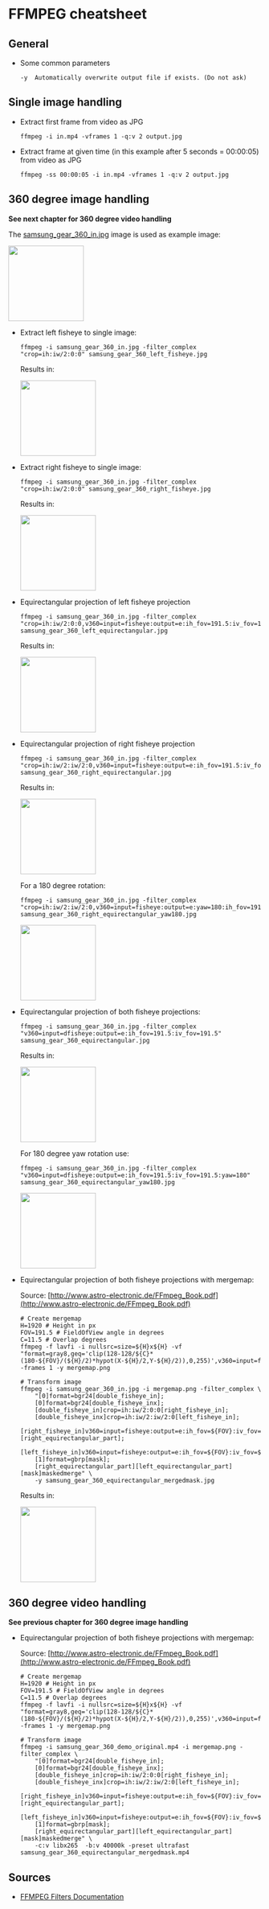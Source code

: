# FFMPEG cheatsheet

## General

* Some common parameters

    ```
    -y  Automatically overwrite output file if exists. (Do not ask)
    ```

## Single image handling

* Extract first frame from video as JPG
    ```
    ffmpeg -i in.mp4 -vframes 1 -q:v 2 output.jpg
    ```

* Extract frame at given time (in this example after 5 seconds = 00:00:05) from video as JPG
    ```
    ffmpeg -ss 00:00:05 -i in.mp4 -vframes 1 -q:v 2 output.jpg
    ```

## 360 degree image handling
**See next chapter for 360 degree video handling**

The [samsung_gear_360_in.jpg](example_images/samsung_gear_360_in.jpg) image is used as example image:

<img src="https://raw.githubusercontent.com/asciich/ffmpeg_examples/main/example_images/samsung_gear_360_in.jpg" height="150" />

* Extract left fisheye to single image:

    ```
    ffmpeg -i samsung_gear_360_in.jpg -filter_complex "crop=ih:iw/2:0:0" samsung_gear_360_left_fisheye.jpg
    ```
    Results in:

    <img src="https://raw.githubusercontent.com/asciich/ffmpeg_examples/main/example_images/samsung_gear_360_left_fisheye.jpg" height="150" />

* Extract right fisheye to single image:

    ```
    ffmpeg -i samsung_gear_360_in.jpg -filter_complex "crop=ih:iw/2:0:0" samsung_gear_360_right_fisheye.jpg
    ```
    Results in:

    <img src="https://raw.githubusercontent.com/asciich/ffmpeg_examples/main/example_images/samsung_gear_360_right_fisheye.jpg" height="150" />

* Equirectangular projection of left fisheye projection

    ```
    ffmpeg -i samsung_gear_360_in.jpg -filter_complex "crop=ih:iw/2:0:0,v360=input=fisheye:output=e:ih_fov=191.5:iv_fov=191.5" samsung_gear_360_left_equirectangular.jpg
    ```
    Results in:

    <img src="https://raw.githubusercontent.com/asciich/ffmpeg_examples/main/example_images/samsung_gear_360_left_equirectangular.jpg" height="150" />

* Equirectangular projection of right fisheye projection

    ```
    ffmpeg -i samsung_gear_360_in.jpg -filter_complex "crop=ih:iw/2:iw/2:0,v360=input=fisheye:output=e:ih_fov=191.5:iv_fov=191.5" samsung_gear_360_right_equirectangular.jpg
    ```
    Results in:

    <img src="https://raw.githubusercontent.com/asciich/ffmpeg_examples/main/example_images/samsung_gear_360_right_equirectangular.jpg" height="150" />

    For a 180 degree rotation:
    ```
    ffmpeg -i samsung_gear_360_in.jpg -filter_complex "crop=ih:iw/2:iw/2:0,v360=input=fisheye:output=e:yaw=180:ih_fov=191.5:iv_fov=191.5" samsung_gear_360_right_equirectangular_yaw180.jpg
    ```

    <img src="https://raw.githubusercontent.com/asciich/ffmpeg_examples/main/example_images/samsung_gear_360_right_equirectangular_yaw180.jpg" height="150" />

* Equirectangular projection of both fisheye projections:

    ```
    ffmpeg -i samsung_gear_360_in.jpg -filter_complex "v360=input=dfisheye:output=e:ih_fov=191.5:iv_fov=191.5" samsung_gear_360_equirectangular.jpg
    ```
    Results in:

    <img src="https://raw.githubusercontent.com/asciich/ffmpeg_examples/main/example_images/samsung_gear_360_equirectangular.jpg" height="150" />

    For 180 degree yaw rotation use:
    ```
    ffmpeg -i samsung_gear_360_in.jpg -filter_complex "v360=input=dfisheye:output=e:ih_fov=191.5:iv_fov=191.5:yaw=180" samsung_gear_360_equirectangular_yaw180.jpg
    ```
    <img src="https://raw.githubusercontent.com/asciich/ffmpeg_examples/main/example_images/samsung_gear_360_equirectangular_yaw180.jpg" height="150" />

* Equirectangular projection of both fisheye projections with mergemap:

    Source: [http://www.astro-electronic.de/FFmpeg_Book.pdf](http://www.astro-electronic.de/FFmpeg_Book.pdf)

    ```
    # Create mergemap
    H=1920 # Height in px
    FOV=191.5 # FieldOfView angle in degrees
    C=11.5 # Overlap degrees
    ffmpeg -f lavfi -i nullsrc=size=${H}x${H} -vf "format=gray8,geq='clip(128-128/${C}*(180-${FOV}/(${H}/2)*hypot(X-${H}/2,Y-${H}/2)),0,255)',v360=input=fisheye:output=e:ih_fov=${FOV}:iv_fov=${FOV}" -frames 1 -y mergemap.png

    # Transform image
    ffmpeg -i samsung_gear_360_in.jpg -i mergemap.png -filter_complex \
        "[0]format=bgr24[double_fisheye_in];
        [0]format=bgr24[double_fisheye_inx];
        [double_fisheye_in]crop=ih:iw/2:0:0[right_fisheye_in];
        [double_fisheye_inx]crop=ih:iw/2:iw/2:0[left_fisheye_in];
        [right_fisheye_in]v360=input=fisheye:output=e:ih_fov=${FOV}:iv_fov=${FOV}[right_equirectangular_part];
        [left_fisheye_in]v360=input=fisheye:output=e:ih_fov=${FOV}:iv_fov=${FOV}:yaw=180[left_equirectangular_part];
        [1]format=gbrp[mask];
        [right_equirectangular_part][left_equirectangular_part][mask]maskedmerge" \
        -y samsung_gear_360_equirectangular_mergedmask.jpg
    ```

    Results in:

    <img src="https://raw.githubusercontent.com/asciich/ffmpeg_examples/main/example_images/samsung_gear_360_equirectangular_mergedmask.jpg" height="150" />


## 360 degree video handling
**See previous chapter for 360 degree image handling**

* Equirectangular projection of both fisheye projections with mergemap:

    Source: [http://www.astro-electronic.de/FFmpeg_Book.pdf](http://www.astro-electronic.de/FFmpeg_Book.pdf)

    ```
    # Create mergemap
    H=1920 # Height in px
    FOV=191.5 # FieldOfView angle in degrees
    C=11.5 # Overlap degrees
    ffmpeg -f lavfi -i nullsrc=size=${H}x${H} -vf "format=gray8,geq='clip(128-128/${C}*(180-${FOV}/(${H}/2)*hypot(X-${H}/2,Y-${H}/2)),0,255)',v360=input=fisheye:output=e:ih_fov=${FOV}:iv_fov=${FOV}" -frames 1 -y mergemap.png

    # Transform image
    ffmpeg -i samsung_gear_360_demo_original.mp4 -i mergemap.png -filter_complex \
        "[0]format=bgr24[double_fisheye_in];
        [0]format=bgr24[double_fisheye_inx];
        [double_fisheye_in]crop=ih:iw/2:0:0[right_fisheye_in];
        [double_fisheye_inx]crop=ih:iw/2:iw/2:0[left_fisheye_in];
        [right_fisheye_in]v360=input=fisheye:output=e:ih_fov=${FOV}:iv_fov=${FOV}[right_equirectangular_part];
        [left_fisheye_in]v360=input=fisheye:output=e:ih_fov=${FOV}:iv_fov=${FOV}:yaw=180[left_equirectangular_part];
        [1]format=gbrp[mask];
        [right_equirectangular_part][left_equirectangular_part][mask]maskedmerge" \
        -c:v libx265  -b:v 40000k -preset ultrafast samsung_gear_360_equirectangular_mergedmask.mp4
    ```


## Sources

* [FFMPEG Filters Documentation](https://ffmpeg.org/ffmpeg-filters.html)